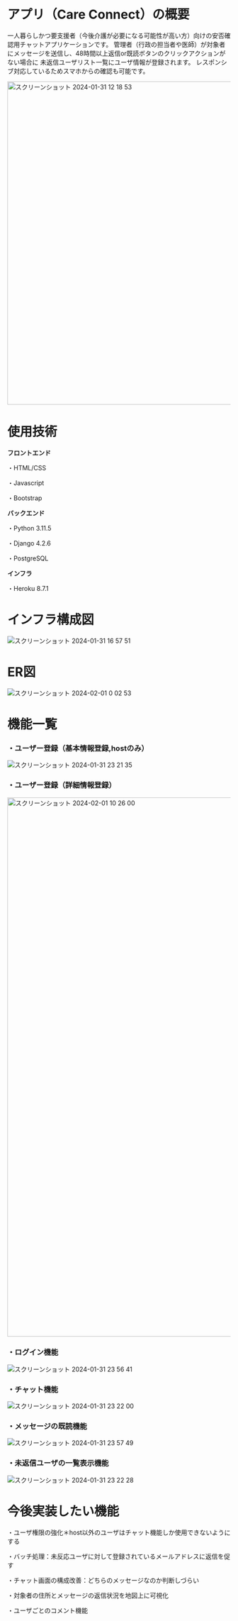 # アプリ（Care Connect）の概要
一人暮らしかつ要支援者（今後介護が必要になる可能性が高い方）向けの安否確認用チャットアプリケーションです。
管理者（行政の担当者や医師）が対象者にメッセージを送信し、48時間以上返信or既読ボタンのクリックアクションがない場合に
未返信ユーザリスト一覧にユーザ情報が登録されます。
レスポンシブ対応しているためスマホからの確認も可能です。

<img width="729" alt="スクリーンショット 2024-01-31 12 18 53" src="https://github.com/kenzi1111/safety_systems/assets/88967765/318d133f-8446-4a81-b672-ee43d462206d">


# 使用技術
**フロントエンド**

・HTML/CSS

・Javascript

・Bootstrap

**バックエンド**

・Python 3.11.5

・Django 4.2.6

・PostgreSQL

**インフラ**

・Heroku 8.7.1

# インフラ構成図
![スクリーンショット 2024-01-31 16 57 51](https://github.com/kenzi1111/safety_systems/assets/88967765/92370f02-ba24-4623-b6e3-19a03552499e)


# ER図
![スクリーンショット 2024-02-01 0 02 53](https://github.com/kenzi1111/safety_systems/assets/88967765/cf8b816b-d011-4d40-b4ff-018d4164fa40)

# 機能一覧
### ・ユーザー登録（基本情報登録,hostのみ）
![スクリーンショット 2024-01-31 23 21 35](https://github.com/kenzi1111/safety_systems/assets/88967765/fb2d91c2-49ba-4382-a89d-1b40663382bf)

### ・ユーザー登録（詳細情報登録）
<img width="1216" alt="スクリーンショット 2024-02-01 10 26 00" src="https://github.com/kenzi1111/safety_systems/assets/88967765/ea4b916f-aabb-4f57-84a0-9bf892819c9a">

### ・ログイン機能
![スクリーンショット 2024-01-31 23 56 41](https://github.com/kenzi1111/safety_systems/assets/88967765/ac5b3102-5a57-4a33-b065-a497e89c48a7)

### ・チャット機能
![スクリーンショット 2024-01-31 23 22 00](https://github.com/kenzi1111/safety_systems/assets/88967765/fe55bdc5-976a-4d53-ab9a-14ed35195753)

### ・メッセージの既読機能
![スクリーンショット 2024-01-31 23 57 49](https://github.com/kenzi1111/safety_systems/assets/88967765/54a4d358-9baa-4c00-aa8e-1113cb1e6536)

### ・未返信ユーザの一覧表示機能
![スクリーンショット 2024-01-31 23 22 28](https://github.com/kenzi1111/safety_systems/assets/88967765/fc999f16-184f-468b-bef8-98a66e4ed871)


# 今後実装したい機能
・ユーザ権限の強化＊host以外のユーザはチャット機能しか使用できないようにする

・バッチ処理：未反応ユーザに対して登録されているメールアドレスに返信を促す

・チャット画面の構成改善：どちらのメッセージなのか判断しづらい

・対象者の住所とメッセージの返信状況を地図上に可視化

・ユーザごとのコメント機能





